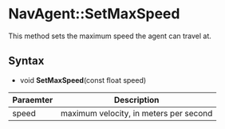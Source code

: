 # NavAgent::SetMaxSpeed

This method sets the maximum speed the agent can travel at.

## Syntax

- void **SetMaxSpeed**(const float speed)

| Paraemter | Description |
|---|---|
| speed | maximum velocity, in meters per second |
